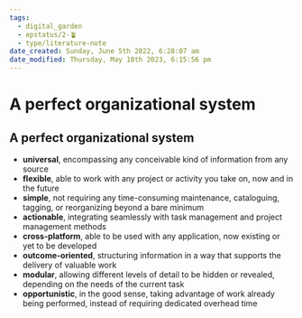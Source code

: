 ```yaml
---
tags:
  - digital_garden
  - epstatus/2-🪴
  - type/literature-note
date_created: Sunday, June 5th 2022, 6:28:07 am
date_modified: Thursday, May 18th 2023, 6:15:56 pm
---
```

# A perfect organizational system
## A perfect organizational system
- **universal**, encompassing any conceivable kind of information from any source
- **flexible**, able to work with any project or activity you take on, now and in the future
- **simple**, not requiring any time-consuming maintenance, cataloguing, tagging, or reorganizing beyond a bare minimum
- **actionable**, integrating seamlessly with task management and project management methods
- **cross-platform**, able to be used with any application, now existing or yet to be developed
- **outcome-oriented**, structuring information in a way that supports the delivery of valuable work
- **modular**, allowing different levels of detail to be hidden or revealed, depending on the needs of the current task
- **opportunistic**, in the good sense, taking advantage of work already being performed, instead of requiring dedicated overhead time
